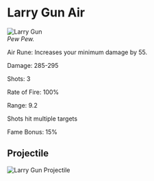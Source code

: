 # Larry Gun Air

![Larry Gun](https://vwiki.valorserver.com/api/item/picture/Larry%20Gun%20Air)  
<i>Pew Pew.</i>  


Air Rune: Increases your minimum damage by 55.

Damage: 285-295 

Shots: 3  

Rate of Fire: 100%  

Range: 9.2  

Shots hit multiple targets  

Fame Bonus: 15%  


## Projectile

![Larry Gun Projectile](https://cdn.discordapp.com/attachments/948363279783309403/948382060266004480/unknown.png)
